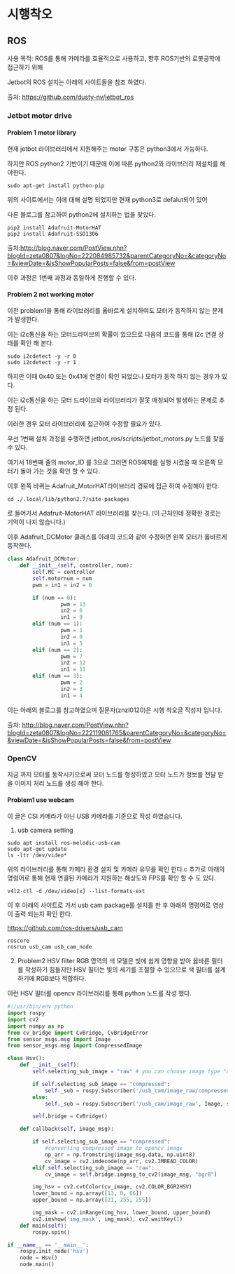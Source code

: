 # 시행착오

## ROS

사용 목적: ROS를 통해 카메라를 효율적으로 사용하고, 향후 ROS기반의 로봇공학에 접근하기 위해


Jetbot의 ROS 설치는 아래의 사이트들을 참조 하였다.

출처: <https://github.com/dusty-nv/jetbot_ros>


### Jetbot motor drive

#### Problem 1 motor library
현재 jetbot 라이브러리에서 지원해주는 motor 구동은 python3에서 가능하다.

하지만 ROS python2 기반이기 때문에 이에 따른 python2와 라이브러리 재설치를 해야한다.

```
sudo apt-get install python-pip
```

위의 사이트에서는 이에 대해 설명 되었지만 현재 python3로 defalut되어 있어

다른 블로그를 참고하여 python2에 설치하는 법을 찾았다. 

```
pip2 install Adafruit-MotorHAT
pip2 install Adafruit-SSD1306
```
출처:http://blog.naver.com/PostView.nhn?blogId=zeta0807&logNo=222084985732&parentCategoryNo=&categoryNo=&viewDate=&isShowPopularPosts=false&from=postView

이후 과정은 1번째 과정과 동일하게 진행할 수 있다.

#### Problem 2 not working motor
이전 problem1을 통해 라이브러리를 옳바르게 설치하여도 모터가 동작하지 않는 문제가 발생한다.

이는 i2c통신을 하는 모터드라이브의 확률이 있으므로 다음의 코드를 통해 i2c 연결 상태를 확인 해 본다.

```
sudo i2cdetect -y -r 0
sudo i2cdetect -y -r 1
```
하지만 이때 0x40 또는 0x41에 연결이 확인 되었으나 모터가 동작 하지 않는 경우가 있다.

이는 i2c통신을 하는 모터 드라이브와 라이브러리가 잘못 매칭되어 발생하는 문제로 추정 된다.

이러한 경우 모터 라이브러리에 접근하여 수정할 필요가 있다.

우선 1번째 설치 과정을 수행하면 jetbot_ros/scripts/jetbot_motors.py 노드를 찾을 수 있다.

여기서 18번째 줄의 motor_ID 를 3으로 그러면 ROS예제를 실행 시켰을 때 오른쪽 모터가 돌아 가는 것을 확인 할 수 있다.

이후 왼쪽 바퀴는 Adafruit_MotorHAT라이브러리 경로에 접근 하여 수정해야 한다.

```
cd ./.local/lib/python2.7/site-packages
```

로 들어가서 Adafruit-MotorHAT 라이브러리를 찾는다. (이 근처인데 정확한 경로는 기억이 나지 않습니다.)

이후 Adafruit_DCMotor 클래스를 아래의 코드와 같이 수정하면 왼쪽 모터가 옳바르게 동작한다.

```python
class Adafruit_DCMotor:
    def __init__(self, controller, num):
        self.MC = controller
        self.motornum = num
        pwm = in1 = in2 = 0

        if (num == 0):
                 pwm = 13
                 in2 = 6
                 in1 = 9
        elif (num == 1):
                 pwm = 1
                 in2 = 0
                 in1 = 5
        elif (num == 2):
                 pwm = 7
                 in2 = 12
                 in1 = 11
        elif (num == 3):
                 pwm = 2
                 in2 = 3
                 in1 = 4
```
이는 아래의 블로그를 참고하였으며 질문자(znzl0120)은 시행 착오글 작성자 입니다.

출처: <http://blog.naver.com/PostView.nhn?blogId=zeta0807&logNo=222119081765&parentCategoryNo=&categoryNo=&viewDate=&isShowPopularPosts=false&from=postView>

### OpenCV

지금 까지 모터를 동작시키으로써 모터 노드를 형성하였고 모터 노드가 정보를 전달 받을 이미지 처리 노드를 생성 해야 한다.

#### Problem1 use webcam
이 글은 CSI 카메라가 아닌 USB 카메라를 기준으로 작성 하였습니다.

1. usb camera setting
```
sudo apt install ros-melodic-usb-cam
sudo apt-get update
ls -ltr /dev/video*
```
위의 라이브러리를 통해 카메라 환경 설치 및 카메라 유무를 확인 한다.c
추가로 아래의 명령어로 통해 현재 연결된 카메라가 지원하는 해상도와 FPS를 확인 할 수 도 있다.

```
v4l2-ctl -d /dev/video[x] --list-formats-ext
```
이 후 아래의 사이트로 가서 usb cam package를 설치를 한 후 아래의 명령어로 영상이 출력 되는지 확인 한다.

<https://github.com/ros-drivers/usb_cam>
```
roscore
rosrun usb_cam usb_cam_node
```
2.  Problem2 HSV filter
RGB 영역의 색 모델은 빛에 쉽게 영향을 받아 옳바른 필터를 작성하기 힘들지만 HSV 필터는 빛의 세기를 조절할 수 있으므로 색 필터를 설계하기에 RGB보다 적합하다.

이런 HSV 필터를 opencv 라이브러리를 통해 python 노드를 작성 했다.
```python
#!/usr/bin/env python
import rospy
import cv2
import numpy as np
from cv_bridge import CvBridge, CvBridgeError
from sensor_msgs.msg import Image
from sensor_msgs.msg import CompressedImage

class Hsv():
    def __init__(self):
        self.selecting_sub_image = "raw" # you can choose image type "compressed", "raw"

        if self.selecting_sub_image == "compressed":
            self._sub = rospy.Subscriber('/usb_cam/image_raw/compressed', CompressedImage, self.callback, queue_size=1)
        else:
            self._sub = rospy.Subscriber('/usb_cam/image_raw', Image, self.callback, queue_size=1)

        self.bridge = CvBridge()

    def callback(self, image_msg):

        if self.selecting_sub_image == "compressed":
            #converting compressed image to opencv image
            np_arr = np.fromstring(image_msg.data, np.uint8)
            cv_image = cv2.imdecode(np_arr, cv2.IMREAD_COLOR)
        elif self.selecting_sub_image == "raw":
            cv_image = self.bridge.imgmsg_to_cv2(image_msg, "bgr8")

        img_hsv = cv2.cvtColor(cv_image, cv2.COLOR_BGR2HSV)
        lower_bound = np.array([13, 0, 66])
        upper_bound = np.array([21, 255, 255])

        img_mask = cv2.inRange(img_hsv, lower_bound, upper_bound)
        cv2.imshow('img_mask', img_mask), cv2.waitKey(1)
    def main(self):
        rospy.spin()

if __name__ == '__main__':
    rospy.init_node('hsv')
    node = Hsv()
    node.main()                               

```
